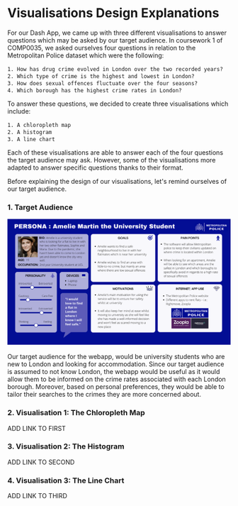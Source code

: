 # Visualisations Design Explanations

For our Dash App, we came up with three different visualisations to answer questions which may be asked by our target audience.
In coursework 1 of COMP0035, we asked ourselves four questions in relation to the Metropolitan Police dataset which were the following:

    1. How has drug crime evolved in London over the two recorded years?
    2. Which type of crime is the highest and lowest in London?
    3. How does sexual offences fluctuate over the four seasons?
    4. Which borough has the highest crime rates in London?

To answer these questions, we decided to create three visualisations which include:

    1. A chloropleth map
    2. A histogram
    3. A line chart

Each of these visualisations are able to answer each of the four questions the target audience may ask. However, some of the visualisations more adapted to answer specific questions thanks to their format.


Before explaining the design of our visualisations, let's remind ourselves of our target audience.

### 1. Target Audience

![Persona](crime_app/assets/persona.png)

Our target audience for the webapp, would be university students who are new to London and looking for accommodation.
Since our target audience is assumed to not know London, the webapp would be useful as it would allow them to be informed on the crime rates associated with each London borough.
Moreover, based on personal preferences, they would be able to tailor their searches to the crimes they are more concerned about.

### 2. Visualisation 1: The Chloropleth Map

ADD LINK TO FIRST

### 3. Visualisation 2: The Histogram

ADD LINK TO SECOND 

### 4. Visualisation 3: The Line Chart

ADD LINK TO THIRD





